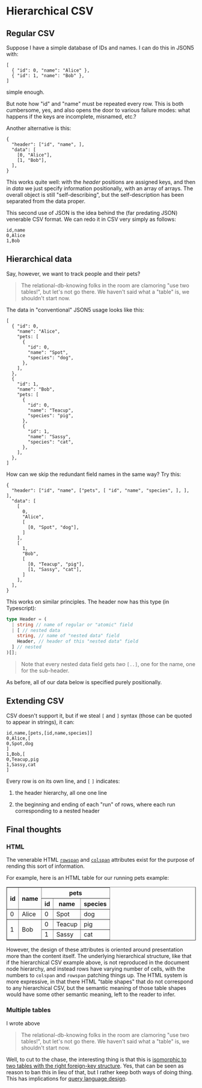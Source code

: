 # Hierarchical CSV

## Regular CSV

Suppose I have a simple database of IDs and names.
I can do this in JSON5 with:
```json5
[
  { "id": 0, "name": "Alice" },
  { "id": 1, "name": "Bob" },
]
```
simple enough.

But note how "id" and "name" must be repeated every row.
This is both cumbersome, yes, and also opens the door to various failure modes:
what happens if the keys are incomplete, misnamed, etc.?

Another alternative is this:
```json5
{
  "header": ["id", "name", ],
  "data": [
    [0, "Alice"],
    [1, "Bob"],
  ],
}
```
This works quite well:
with the *header* positions are assigned keys, and then in *data* we just specify information positionally, with an array of arrays.
The overall object is still "self-describing", but the self-description has been separated from the data proper.

This second use of JSON is the idea behind the (far predating JSON) venerable CSV format.
We can redo it in CSV very simply as follows:

```csv
id,name
0,Alice
1,Bob
```

## Hierarchical data

Say, however, we want to track people and their pets?

> The relational-db-knowing folks in the room are clamoring "use two tables!", but let's not go there.
> We haven't said what a "table" is, we shouldn't start now.

The data in "conventional" JSON5 usage looks like this:
```json5
[
  { "id": 0,
    "name": "Alice",
    "pets: [
      {
        "id": 0,
        "name": "Spot",
        "species": "dog",
      },
    ],
  },
  {
    "id": 1,
    "name": "Bob",
    "pets: [
      {
        "id": 0,
        "name": "Teacup",
        "species": "pig",
      },
      {
        "id": 1,
        "name": "Sassy",
        "species": "cat",
      },
    ],
  },
]
```

How can we skip the redundant field names in the same way?
Try this:

```json5
{
  "header": ["id", "name", ["pets", [ "id", "name", "species", ], ], ],
  "data": [
    [
      0,
      "Alice",
      [
        [0, "Spot", "dog"],
      ]
    ],
    [
      1,
      "Bob",
      [
        [0, "Teacup", "pig"],
        [1, "Sassy", "cat"],
      ]
    ],
  ],
}
```

This works on similar principles.
The header now has this type (in Typescript):
```typescript
type Header = (
  | string // name of regular or "atomic" field
  | [ // nested data
    string, // name of "nested data" field
    Header, // header of this "nested data" field
  ] // nested
)[];
```

> Note that every nested data field gets *two* `[..]`, one for the name, one for the sub-header.

As before, all of our data below is specified purely positionally.

## Extending CSV

CSV doesn't support it, but if we steal `[` and `]` syntax (those can be quoted to appear in strings), it can:

```hscv
id,name,[pets,[id,name,species]]
0,Alice,[
0,Spot,dog
]
1,Bob,[
0,Teacup,pig
1,Sassy,cat
]
```

Every row is on its own line, and `[` `]` indicates:

1. the header hierarchy, all one one line

2. the beginning and ending of each "run" of rows, where each run corresponding to a nested header

## Final thoughts

### HTML

The venerable HTML
[`rowspan`](https://developer.mozilla.org/en-US/docs/Web/HTML/Element/td#rowspan)
and
[`colspan`](https://developer.mozilla.org/en-US/docs/Web/HTML/Element/th#colspan)
attributes exist for the purpose of rending this sort of information.

For example, here is an HTML table for our running pets example:

<table border="1">
  <tr>
    <th rowspan="2">id</th>
    <th rowspan="2">name</th>
    <th colspan="3">pets</th>
  </tr>
  <tr>
    <th>id</th>
    <th>name</th>
    <th>species</th>
  </tr>
  <tr>
    <td rowspan="1">0</td>
    <td rowspan="1">Alice</td>
    <td>0</td>
    <td>Spot</td>
    <td>dog</td>
  </tr>
  <tr>
    <td rowspan="2">1</td>
    <td rowspan="2">Bob</td>
    <td>0</td>
    <td>Teacup</td>
    <td>pig</td>
  </tr>
  <tr>
    <td>1</td>
    <td>Sassy</td>
    <td>cat</td>
  </tr>
</table>

However, the design of these attributes is oriented around presentation more than the content itself.
The underlying hierarchical structure, like that if the hierarchical CSV example above, is not reproduced in the document node hierarchy, and instead rows have varying number of cells, with the numbers to `colspan` and `rowspan` patching things up.
The HTML system is more expressive, in that there HTML "table shapes" that do not correspond to any hierarchical CSV, but the semantic meaning of those table shapes would have some other semantic meaning, left to the reader to infer.

### Multiple tables

I wrote above

> The relational-db-knowing folks in the room are clamoring "use two tables!", but let's not go there.
> We haven't said what a "table" is, we shouldn't start now.

Well, to cut to the chase, the interesting thing is that this is [isomorphic to two tables with the right foreign-key structure](./flattening-a-schema.md#nested-containers).
Yes, that can be seen as reason to ban this in lieu of that, but I rather keep both ways of doing thing.
This has implications for [query language design](./query-language.md).
